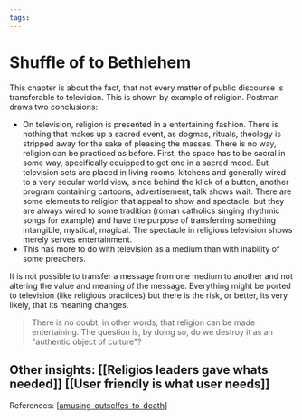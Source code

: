 ```yaml
---
tags:
---
```


# Shuffle of to Bethlehem

This chapter is about the fact, that not every matter of public discourse is transferable to television. This is shown by example of religion.
Postman draws two conclusions:
- On television, religion is presented in a entertaining fashion. There is nothing that makes up a sacred event, as dogmas, rituals, theology is stripped away for the sake of pleasing the masses. There is no way, religion can be practiced as before. First, the space has to be sacral in some way, specifically equipped to get one in a sacred mood. But television sets are placed in living rooms, kitchens and generally wired to a very secular world view, since behind the klick of a button, another program containing cartoons, advertisement, talk shows wait. There are some elements to religion that appeal to show and spectacle, but they are always wired to some tradition (roman catholics singing rhythmic songs for example) and have the purpose of transferring something intangible, mystical, magical. The spectacle in religious television shows merely serves entertainment.
- This has more to do with television as a medium than with inability of some preachers.

It is not possible to transfer a message from one medium to another and not altering the value and meaning of the message. Everything might be ported to television (like religious practices) but there is the risk, or better, its very likely, that its meaning changes.

> There is no doubt, in other words, that religion can be made entertaining. The question is, by doing so, do we destroy it as an "authentic object of culture"?

Other insights:
[[Religios leaders gave whats needed]]
[[User friendly is what user needs]]
---
References:
[[amusing-outselfes-to-death]]

[//begin]: # "Autogenerated link references for markdown compatibility"
[amusing-outselfes-to-death]: amusing-outselfes-to-death.md "Amusing ourselves to death"
[//end]: # "Autogenerated link references"